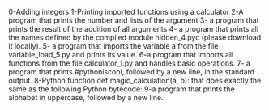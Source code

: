 0-Adding integers
1-Printing imported functions using a calculator
2-A program that prints the number and lists of the argument
3- a program that prints the result of the addition of all arguments
4- a program that prints all the names defined by the compiled module hidden_4.pyc (please download it locally).
5- a program that imports the variable a from the file variable_load_5.py and prints its value.
6-a program that imports all functions from the file calculator_1.py and handles basic operations.
7- a program that prints #pythoniscool, followed by a new line, in the standard output.
8-Python function def magic_calculation(a, b): that does exactly the same as the following Python bytecode:
9-a program that prints the alphabet in uppercase, followed by a new line.
